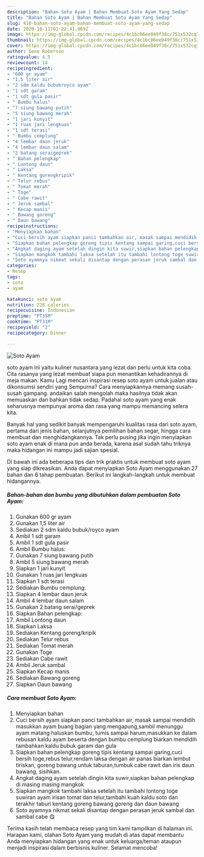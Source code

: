 ```yaml
---
description: "Bahan Soto Ayam | Bahan Membuat Soto Ayam Yang Sedap"
title: "Bahan Soto Ayam | Bahan Membuat Soto Ayam Yang Sedap"
slug: 410-bahan-soto-ayam-bahan-membuat-soto-ayam-yang-sedap
date: 2020-10-11T01:22:41.969Z
image: https://img-global.cpcdn.com/recipes/4c1bc06ee049f38c/751x532cq70/soto-ayam-foto-resep-utama.jpg
thumbnail: https://img-global.cpcdn.com/recipes/4c1bc06ee049f38c/751x532cq70/soto-ayam-foto-resep-utama.jpg
cover: https://img-global.cpcdn.com/recipes/4c1bc06ee049f38c/751x532cq70/soto-ayam-foto-resep-utama.jpg
author: Gene Roberson
ratingvalue: 4.5
reviewcount: 14
recipeingredient:
- "600 gr ayam"
- "1,5 liter air"
- "2 sdm kaldu bubukroyco ayam"
- "1 sdt garam"
- "1 sdt gula pasir"
- " Bumbu halus"
- "7 siung bawang putih"
- "5 siung bawang merah"
- "1 jari kunyit"
- "1 ruas jari lengkuas"
- "1 sdt terasi"
- " Bumbu cemplung"
- "4 lembar daun jeruk"
- "4 lembar daun salam"
- "2 batang seraigeprek"
- " Bahan pelengkap"
- " Lontong daun"
- " Laksa"
- " Kentang gorengkripik"
- " Telur rebus"
- " Tomat merah"
- " Toge"
- " Cabe rawit"
- " Jeruk sambal"
- " Kecap manis"
- " Bawang goreng"
- " Daun bawang"
recipeinstructions:
- "Menyiapkan bahan"
- "Cuci bersih ayam siapkan panci tambahkan air, masak sampai mendidih masukkan ayam buang bagian yang mengapung,sambil menunggu ayam matang haluskan bumbu, tumis sampai harum,masukkan ke dalam rebusan kaldu ayam beserta dengan bumbu cemplung biarkan mendidih tambahkan kaldu bubuk garam dan gula"
- "Siapkan bahan pelengkap goreng tipis kentang sampai garing,cuci bersih toge,rebus telur,rendam laksa dengan air panas biarkan lembut tiriskan, goreng bawang untuk taburan,tumbuk cabe rawit dan iris daun bawang, sisihkan."
- "Angkat daging ayam setelah dingin kita suwir,siapkan bahan pelengkap di masing masing mangkok"
- "Siapkan mangkok tambahi laksa setelah itu tambahi lontong toge suwiran ayam irisan tomat dan telur,tambahi kuah kaldu soto dan terakhir taburi kentang goreng bawang goreng dan daun bawang"
- "Soto ayamnya nikmat sekali disantap dengan perasan jeruk sambal dan sambal cabe 😋"
categories:
- Resep
tags:
- soto
- ayam

katakunci: soto ayam 
nutrition: 228 calories
recipecuisine: Indonesian
preptime: "PT35M"
cooktime: "PT31M"
recipeyield: "2"
recipecategory: Dinner

---
```



![Soto Ayam](https://img-global.cpcdn.com/recipes/4c1bc06ee049f38c/751x532cq70/soto-ayam-foto-resep-utama.jpg)


soto ayam ini yaitu kuliner nusantara yang lezat dan perlu untuk kita coba. Cita rasanya yang lezat membuat siapa pun menantikan kehadirannya di meja makan.
Kamu Lagi mencari inspirasi resep soto ayam untuk jualan atau dikonsumsi sendiri yang Sempurna? Cara menyiapkannya memang susah-susah gampang. andaikan salah mengolah maka hasilnya tidak akan memuaskan dan bahkan tidak sedap. Padahal soto ayam yang enak seharusnya mempunyai aroma dan rasa yang mampu memancing selera kita.

Banyak hal yang sedikit banyak mempengaruhi kualitas rasa dari soto ayam, pertama dari jenis bahan, selanjutnya pemilihan bahan segar, hingga cara membuat dan menghidangkannya. Tak perlu pusing jika ingin menyiapkan soto ayam enak di mana pun anda berada, karena asal sudah tahu triknya maka hidangan ini mampu jadi sajian spesial.




Di bawah ini ada beberapa tips dan trik praktis untuk membuat soto ayam yang siap dikreasikan. Anda dapat menyiapkan Soto Ayam menggunakan 27 bahan dan 6 tahap pembuatan. Berikut ini langkah-langkah untuk membuat hidangannya.

<!--inarticleads1-->

##### Bahan-bahan dan bumbu yang dibutuhkan dalam pembuatan Soto Ayam:

1. Gunakan 600 gr ayam
1. Gunakan 1,5 liter air
1. Sediakan 2 sdm kaldu bubuk/royco ayam
1. Ambil 1 sdt garam
1. Ambil 1 sdt gula pasir
1. Ambil  Bumbu halus:
1. Gunakan 7 siung bawang putih
1. Ambil 5 siung bawang merah
1. Siapkan 1 jari kunyit
1. Gunakan 1 ruas jari lengkuas
1. Siapkan 1 sdt terasi
1. Sediakan  Bumbu cemplung:
1. Siapkan 4 lembar daun jeruk
1. Ambil 4 lembar daun salam
1. Gunakan 2 batang serai/geprek
1. Siapkan  Bahan pelengkap:
1. Ambil  Lontong daun
1. Siapkan  Laksa
1. Sediakan  Kentang goreng/kripik
1. Sediakan  Telur rebus
1. Sediakan  Tomat merah
1. Gunakan  Toge
1. Sediakan  Cabe rawit
1. Ambil  Jeruk sambal
1. Siapkan  Kecap manis
1. Sediakan  Bawang goreng
1. Siapkan  Daun bawang




<!--inarticleads2-->

##### Cara membuat Soto Ayam:

1. Menyiapkan bahan
1. Cuci bersih ayam siapkan panci tambahkan air, masak sampai mendidih masukkan ayam buang bagian yang mengapung,sambil menunggu ayam matang haluskan bumbu, tumis sampai harum,masukkan ke dalam rebusan kaldu ayam beserta dengan bumbu cemplung biarkan mendidih tambahkan kaldu bubuk garam dan gula
1. Siapkan bahan pelengkap goreng tipis kentang sampai garing,cuci bersih toge,rebus telur,rendam laksa dengan air panas biarkan lembut tiriskan, goreng bawang untuk taburan,tumbuk cabe rawit dan iris daun bawang, sisihkan.
1. Angkat daging ayam setelah dingin kita suwir,siapkan bahan pelengkap di masing masing mangkok
1. Siapkan mangkok tambahi laksa setelah itu tambahi lontong toge suwiran ayam irisan tomat dan telur,tambahi kuah kaldu soto dan terakhir taburi kentang goreng bawang goreng dan daun bawang
1. Soto ayamnya nikmat sekali disantap dengan perasan jeruk sambal dan sambal cabe 😋




Terima kasih telah membaca resep yang tim kami tampilkan di halaman ini. Harapan kami, olahan Soto Ayam yang mudah di atas dapat membantu Anda menyiapkan hidangan yang enak untuk keluarga/teman ataupun menjadi inspirasi dalam berbisnis kuliner. Selamat mencoba!
